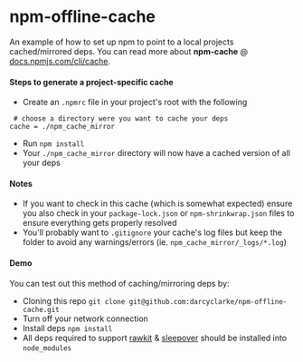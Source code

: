 # npm-offline-cache
An example of how to set up npm to point to a local projects cached/mirrored deps. You can read more about **npm-cache** @ [docs.npmjs.com/cli/cache](https://docs.npmjs.com/cli/cache.html).

#### Steps to generate a project-specific cache

- Create an `.npmrc` file in your project's root with the following

```
 # choose a directory were you want to cache your deps
cache = ./npm_cache_mirror
```
- Run `npm install`
- Your `./npm_cache_mirror` directory will now have a cached version of all your deps

#### Notes

- If you want to check in this cache (which is somewhat expected) ensure you also check in your `package-lock.json` or `npm-shrinkwrap.json` files to ensure everything gets properly resolved
- You'll probably want to `.gitignore` your cache's log files but keep the folder to avoid any warnings/errors (ie. `npm_cache_mirror/_logs/*.log`)

#### Demo

You can test out this method of caching/mirroring deps by:

- Cloning this repo `git clone git@github.com:darcyclarke/npm-offline-cache.git`
- Turn off your network connection
- Install deps `npm install`
- All deps required to support [rawkit](https://www.npmjs.com/package/rawkit) & [sleepover](https://www.npmjs.com/package/sleepover) should be installed into `node_modules`
